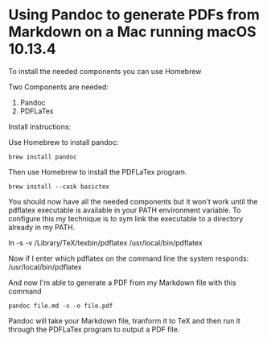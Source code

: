 # Using Pandoc to generate PDFs from Markdown on a Mac running macOS 10.13.4

To install the needed components you can use Homebrew

Two Components are needed:
1. Pandoc
2. PDFLaTex

Install instructions:

Use Homebrew to install pandoc:

``brew install pandoc``

Then use Homebrew to install the PDFLaTex program.

``brew install --cask basictex``

You should now have all the needed components but it won't work until the pdflatex executable is available in your PATH environment variable. To configure this my technique is to sym link the executable to a directory already in my PATH.

ln -s -v /Library/TeX/texbin/pdflatex /usr/local/bin/pdflatex

Now if I enter which pdflatex on the command line the system responds:
/usr/local/bin/pdflatex

And now I'm able to generate a PDF from my Markdown file with this command

``pandoc file.md -s -o file.pdf``

Pandoc will take your Markdown file, tranform it to TeX and then run it through the PDFLaTex program to output a PDF file.
